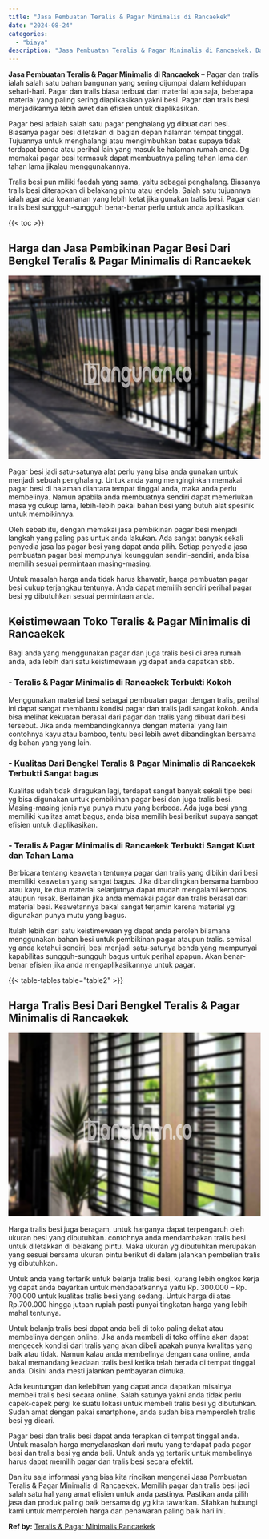```yaml
---
title: "Jasa Pembuatan Teralis & Pagar Minimalis di Rancaekek"
date: "2024-08-24"
categories: 
  - "biaya"
description: "Jasa Pembuatan Teralis & Pagar Minimalis di Rancaekek. Dan itu saja informasi yang bisa kita rincikan mengenai Jasa Pembuatan Teralis & Pagar Minimalis di Ra..."
---
```


**Jasa Pembuatan Teralis & Pagar Minimalis di Rancaekek** – Pagar dan tralis ialah salah satu bahan bangunan yang sering dijumpai dalam kehidupan sehari-hari. Pagar dan trails biasa terbuat dari material apa saja, beberapa material yang paling sering diaplikasikan yakni besi. Pagar dan trails besi menjadikannya lebih awet dan efisien untuk diaplikasikan.

Pagar besi adalah salah satu pagar penghalang yg dibuat dari besi. Biasanya pagar besi diletakan di bagian depan halaman tempat tinggal. Tujuannya untuk menghalangi atau mengimbuhkan batas supaya tidak terdapat benda atau perihal lain yang masuk ke halaman rumah anda. Dg memakai pagar besi termasuk dapat membuatnya paling tahan lama dan tahan lama jikalau menggunakannya.

Tralis besi pun miliki faedah yang sama, yaitu sebagai penghalang. Biasanya trails besi diterapkan di belakang pintu atau jendela. Salah satu tujuannya ialah agar ada keamanan yang lebih ketat jika gunakan tralis besi. Pagar dan tralis besi sungguh-sungguh benar-benar perlu untuk anda aplikasikan.

{{< toc >}}

## Harga dan Jasa Pembikinan Pagar Besi Dari Bengkel Teralis & Pagar Minimalis di Rancaekek

![Jasa Pembuatan Teralis & Pagar Minimalis di Rancaekek](/images/pagar-minimalis-murah-53.png)

Pagar besi jadi satu-satunya alat perlu yang bisa anda gunakan untuk menjadi sebuah penghalang. Untuk anda yang menginginkan memakai pagar besi di halaman diantara tempat tinggal anda, maka anda perlu membelinya. Namun apabila anda membuatnya sendiri dapat memerlukan masa yg cukup lama, lebih-lebih pakai bahan besi yang butuh alat spesifik untuk membikinnya.

Oleh sebab itu, dengan memakai jasa pembikinan pagar besi menjadi langkah yang paling pas untuk anda lakukan. Ada sangat banyak sekali penyedia jasa las pagar besi yang dapat anda pilih. Setiap penyedia jasa pembuatan pagar besi mempunyai keunggulan sendiri-sendiri, anda bisa memilih sesuai permintaan masing-masing.

Untuk masalah harga anda tidak harus khawatir, harga pembuatan pagar besi cukup terjangkau tentunya. Anda dapat memilih sendiri perihal pagar besi yg dibutuhkan sesuai permintaan anda.

## Keistimewaan Toko Teralis & Pagar Minimalis di Rancaekek

Bagi anda yang menggunakan pagar dan juga tralis besi di area rumah anda, ada lebih dari satu keistimewaan yg dapat anda dapatkan sbb.

### \- Teralis & Pagar Minimalis di Rancaekek Terbukti Kokoh

Menggunakan material besi sebagai pembuatan pagar dengan tralis, perihal ini dapat sangat membantu kondisi pagar dan tralis jadi sangat kokoh. Anda bisa melihat kekuatan berasal dari pagar dan tralis yang dibuat dari besi tersebut. Jika anda membandingkannya dengan material yang lain contohnya kayu atau bamboo, tentu besi lebih awet dibandingkan bersama dg bahan yang yang lain.

### \- Kualitas Dari Bengkel Teralis & Pagar Minimalis di Rancaekek Terbukti Sangat bagus

Kualitas udah tidak diragukan lagi, terdapat sangat banyak sekali tipe besi yg bisa digunakan untuk pembikinan pagar besi dan juga tralis besi. Masing-masing jenis nya punya mutu yang berbeda. Ada juga besi yang memiliki kualitas amat bagus, anda bisa memilih besi berikut supaya sangat efisien untuk diaplikasikan.

### \- Teralis & Pagar Minimalis di Rancaekek Terbukti Sangat Kuat dan Tahan Lama

Berbicara tentang keawetan tentunya pagar dan tralis yang dibikin dari besi memiliki keawetan yang sangat bagus. Jika dibandingkan bersama bamboo atau kayu, ke dua material selanjutnya dapat mudah mengalami keropos ataupun rusak. Berlainan jika anda memakai pagar dan tralis berasal dari material besi. Keawetannya bakal sangat terjamin karena material yg digunakan punya mutu yang bagus.

Itulah lebih dari satu keistimewaan yg dapat anda peroleh bilamana menggunakan bahan besi untuk pembikinan pagar ataupun tralis. semisal yg anda ketahui sendiri, besi menjadi satu-satunya benda yang mempunyai kapabilitas sungguh-sungguh bagus untuk perihal apapun. Akan benar-benar efisien jika anda mengaplikasikannya untuk pagar.

{{< table-tables table="table2" >}}

## Harga Tralis Besi Dari Bengkel Teralis & Pagar Minimalis di Rancaekek

![Jasa Pembuatan Teralis & Pagar Minimalis di Rancaekek](/images/teralis-minimalis-murah-35.png)

Harga tralis besi juga beragam, untuk harganya dapat terpengaruh oleh ukuran besi yang dibutuhkan. contohnya anda mendambakan tralis besi untuk diletakkan di belakang pintu. Maka ukuran yg dibutuhkan merupakan yang sesuai bersama ukuran pintu berikut di dalam jalankan pembelian tralis yg dibutuhkan.

Untuk anda yang tertarik untuk belanja tralis besi, kurang lebih ongkos kerja yg dapat anda bayarkan untuk mendapatkannya yaitu Rp. 300.000 – Rp. 700.000 untuk kualitas tralis besi yang sedang. Untuk harga di atas Rp.700.000 hingga jutaan rupiah pasti punyai tingkatan harga yang lebih mahal tentunya.

Untuk belanja tralis besi dapat anda beli di toko paling dekat atau membelinya dengan online. Jika anda membeli di toko offline akan dapat mengecek kondisi dari tralis yang akan dibeli apakah punya kwalitas yang baik atau tidak. Namun kalau anda membelinya dengan cara online, anda bakal memandang keadaan tralis besi ketika telah berada di tempat tinggal anda. Disini anda mesti jalankan pembayaran dimuka.

Ada keuntungan dan kelebihan yang dapat anda dapatkan misalnya membeli tralis besi secara online. Salah satunya yakni anda tidak perlu capek-capek pergi ke suatu lokasi untuk membeli tralis besi yg dibutuhkan. Sudah amat dengan pakai smartphone, anda sudah bisa memperoleh tralis besi yg dicari.

Pagar besi dan tralis besi dapat anda terapkan di tempat tinggal anda. Untuk masalah harga menyelaraskan dari mutu yang terdapat pada pagar besi dan tralis besi yg anda beli. Untuk anda yg tertarik untuk membelinya harus dapat memilih pagar dan tralis besi secara efektif.

Dan itu saja informasi yang bisa kita rincikan mengenai Jasa Pembuatan Teralis & Pagar Minimalis di Rancaekek. Memilih pagar dan tralis besi jadi salah satu hal yang amat efisien untuk anda pastinya. Pastikan anda pilih jasa dan produk paling baik bersama dg yg kita tawarkan. Silahkan hubungi kami untuk memperoleh harga dan penawaran paling baik hari ini.

**Ref by:** [Teralis & Pagar Minimalis Rancaekek](https://id.wikipedia.org/wiki/Teralis)
